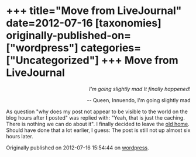 +++
title="Move from LiveJournal"
date=2012-07-16
[taxonomies]
originally-published-on=["wordpress"]
categories=["Uncategorized"]
+++
Move from LiveJournal
=====================

<p style="text-align:right;"><em>I'm going slightly mad</em>
<em> It finally happened</em>!</p>
<p style="text-align:right;">-- Queen, Innuendo, I'm going slightly mad</p>
<p style="text-align:left;">As question "why does my post not appear to be visible to the world on the blog hours after I posted" was replied with: "Yeah, that is just the caching. There is nothing we can do about it". I finally decided to leave the <a href="http://sweetshark.livejournal.com/">old home</a>. Should have done that a lot earlier, I guess: The post is still not up almost six hours later.</p>

Originally published on 2012-07-16 15:54:44 on [wordpress](https://skyfromme.wordpress.com/2012/07/16/move-from-livejournal/).
